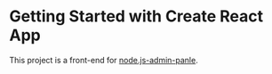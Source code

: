 # Getting Started with Create React App

This project is a front-end for [node.js-admin-panle](https://github.com/omeruysal/node.js-admin-panel).
